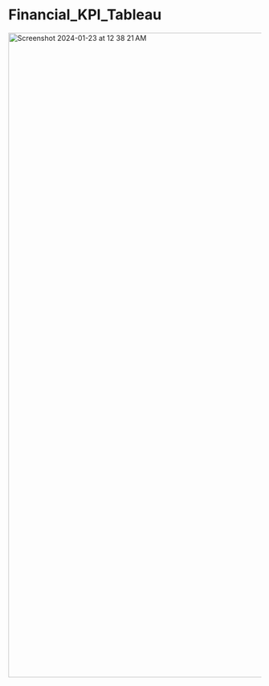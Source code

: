# Financial_KPI_Tableau

<img width="1284" alt="Screenshot 2024-01-23 at 12 38 21 AM" src="https://github.com/Tanvik-VP/Financial_KPI_Tableau/assets/77459265/5527ac95-12ea-4fc8-b48b-be3300c51bff">
